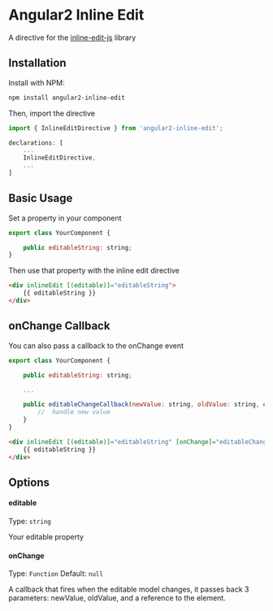 Angular2 Inline Edit
==============

A directive for the [inline-edit-js](https://github.com/mkay581/inline-edit-js) library

## Installation

Install with NPM:

```bash
npm install angular2-inline-edit
```

Then, import the directive

```js
import { InlineEditDirective } from 'angular2-inline-edit';
```

```js
declarations: [
	...
	InlineEditDirective,
	...
]
```

## Basic Usage

Set a property in your component

```js
export class YourComponent {

    public editableString: string;
}
```

Then use that property with the inline edit directive

```html
<div inlineEdit [(editable)]="editableString">
    {{ editableString }}
</div>
```

## onChange Callback

You can also pass a callback to the onChange event

```js
export class YourComponent {

    public editableString: string;

    ...

    public editableChangeCallback(newValue: string, oldValue: string, elementRef: ElementRef) {
        //  handle new value
    }
}
```

```html
<div inlineEdit [(editable)]="editableString" [onChange]="editableChangeCallback">
    {{ editableString }}
</div>
```

## Options

#### editable
Type: `string`

Your editable property

#### onChange
Type: `Function`
Default: `null`

A callback that fires when the editable model changes, it passes back 3 parameters: newValue, oldValue, and a reference to the element.
